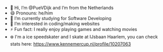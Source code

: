 - 👋 Hi, I’m @PueVDijk and I’m from the Netherlands
- 😄 Pronouns: he/him
- 🌱 I’m currently studying for Software Developing
- 👀 I’m interested in coding/making websites
- ⚡ Fun fact: I really enjoy playing games and watching movies
- ❄️ I'm a ice speedskater and I skate at IJsbaan Haarlem, you can check stats here: https://www.kennemercup.nl/profile/10207063

<!---
PueVDijk/PueVDijk is a ✨ special ✨ repository because its `README.md` (this file) appears on your GitHub profile.
You can click the Preview link to take a look at your changes.
--->
